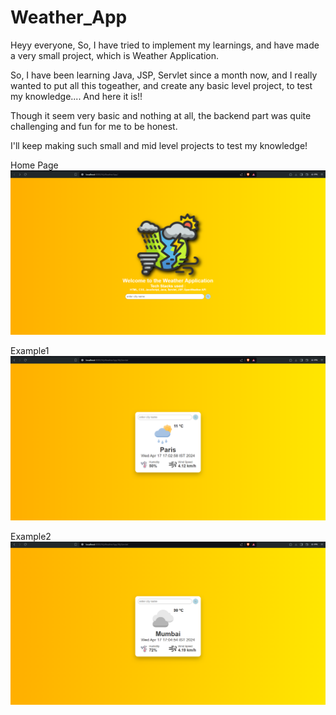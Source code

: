 # Weather_App

Heyy everyone, So, I have tried to implement my learnings, and have made a very small project, which is Weather Application.

So, I have been learning Java, JSP, Servlet since a month now, and I really wanted to put all this togeather, and create any basic level project, to test my knowledge.... And here it is!!

Though it seem very basic and nothing at all, the backend part was quite challenging and fun for me to be honest. 

I'll keep making such small and mid level projects to test my knowledge!

Home Page ![img1](https://github.com/shahpranshu27/Weather_App/blob/main/Images_Weather_App/img1.png)

Example1 ![img2](https://github.com/shahpranshu27/Weather_App/blob/main/Images_Weather_App/img2.png)

Example2 ![img3](https://github.com/shahpranshu27/Weather_App/blob/main/Images_Weather_App/img3.png)

